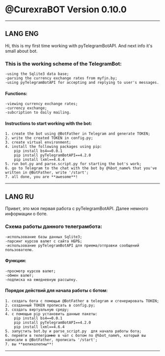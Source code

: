 # @CurexraBOT Version 0.10.0

---

## LANG ENG
Hi, this is my first time working with pyTelegramBotAPI. And next info it's small about bot.
### This is the working scheme of the TelegramBot:
    -using the Sqlite3 data base;
    -parsing the currency exchange rates from myfin.by;
    -using pyTelegramBotAPI for accepting and replying to user's messages.
#### Functions:
    -viewing currency exchange rates;
    -currency exchange;
    -subcription to daily mailing.
#### Instructions to start working with the bot:
    1. create the bot using @BotFather in Telegram and generate TOKEN;
    2. write the created TOKEN in config.py;
    3. create virtual environment;
    4. install the following packages using pip:
        pip install bs4==0.0.1
        pip install pyTelegramBotAPI==4.2.0
        pip install lxml==4.6.4
    5. run bot.py and parse.script.py for starting the bot's work;
    6. go to Telegram to the chat with the bot by @%bot_name% that you've written in @BotFather, write '/start';
    7. all done, you are **awesome**!

---

## LANG RU
Привет, это моя первая работа с pyTelegramBotAPI. Далее немного информации о боте.
### Схема работы данного телеграмбота:
    -использование базы данных Sqlite3;
    -парсинг курсов валют с сайта НБРБ;
    -использование pyTelegramBotAPI для приема/отправки сообщений пользователю.
#### Функции:
    -просмотр курсов валют;
    -обмен валют;
    -подписка на ежедневную рассылку.
#### Порядок действий для начала работы с ботом:
    1. создать бота с помощью @BotFather в telegram и сгенерировать TOKEN;
    2. созданный TOKEN прописать в config.py;
    3. создать виртуальную среду;
    4. с помощью pip установить данные пакеты:
        pip install bs4==0.0.1
        pip install pyTelegramBotAPI==4.2.0
        pip install lxml==4.6.4
    5. запустить bot.by и parse_script.py  для начала работы бота;
    6. перейти в телеграмме в чат с ботом по @%bot_name%, который вы написали в @BotFather, прописать '/start';
    7. вы **великолепны**!

---
